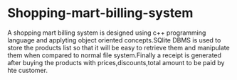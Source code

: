 # Shopping-mart-billing-system

A shopping mart billing system is designed using c++ programming language and applyting object oriented concepts.SQlite DBMS is used to store the products list so that it will be easy to retrieve them and manipulate them when compared to normal file system.Finally a receipt is generated after buying the products with prices,discounts,total amount to be paid by hte customer.
